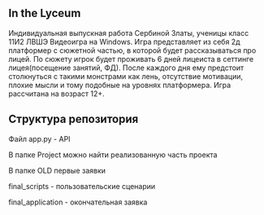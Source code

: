 ## In the Lyceum
Индивидуальная выпускная работа Сербиной Златы, ученицы класс 11И2 ЛВШЭ
Видеоигра на Windows.
Игра представляет из себя 2д платформер с сюжетной частью, в которой будет рассказываться про лицей. 
По сюжету игрок будет проживать 6 дней лицеиста в сеттинге лицея(посещение занятий, ФД). 
После каждого дня ему предстоит столкнуться с такими монстрами как лень, отсутствие мотивации, плохие мысли и тому подобные на уровнях платформера. Игра рассчитана на возраст 12+.

## Структура репозитория
Файл app.py - API

В папке Project можно найти реализованную часть проекта

В папке OLD первые заявки

final_scripts - пользовательские сценарии

final_application - окончательная заявка


